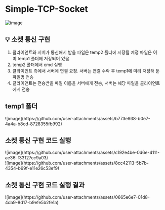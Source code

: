# Simple-TCP-Socket

![image](https://github.com/user-attachments/assets/67ce0347-1a9e-4cb6-9d6a-44788d2ca1d1)

<aside>
<h2>💡  소켓 통신 구현</h2>

1. 클라이언트와 서버가 통신해서 받을 파일은 temp2 폴더에 저장될 예정 파일은 이미 temp1 폴더에 저장되어 있음
2. temp2 폴더에서 cmd 실행
3. 클라이언트 측에서 서버에 연결 요청. 서버는 연결 수락 후 temp1에 미리 저장해 둔 파일명 전송
4. 클라이언트는 전송받을 파일 이름을 서버에게 전송, 서버는 해당 파일을 클라이언트에게 전송
</aside>

<h2>temp1 폴더</h2>
![image](https://github.com/user-attachments/assets/b773e938-b0e7-4a4a-b8cd-8728355fb992)
<br/>

<h2>소켓 통신 구현 코드 실행</h2>
![image](https://github.com/user-attachments/assets/c192e4be-0d6e-4111-ae36-f33127cc9a03)
<br/>
![image](https://github.com/user-attachments/assets/8cc42113-5b7b-4354-b69f-e11e26c53ef9)
<br/>

<h2>소켓 통신 구현 코드 실행 결과</h2>
![image](https://github.com/user-attachments/assets/0665e6e7-01d8-4da9-8d17-b9efe5b2fe1a)

